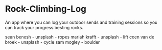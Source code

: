 # Rock-Climbing-Log
An app where you can log your outdoor sends and training sessions so you can track your progress besting rocks.



sean benesh - unsplash - ropes
mariah krafft - unsplash - lift
coen van de broek - unsplash - cycle
sam mogley - boulder